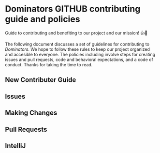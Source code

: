 # Dominators GITHUB contributing guide and policies

Guide to contributing and benefiting to our project and our mission! 👍🎉

The following document discusses a set of guidelines for contributing to _Dominators_. We hope to follow these rules to keep our project organized and accesible to everyone. The policies including involve steps for creating issues and pull requests, code and behavioral expectations, and a code of conduct. Thanks for taking the time to read.

## New Contributer Guide

## Issues

## Making Changes

## Pull Requests

## IntelliJ 



